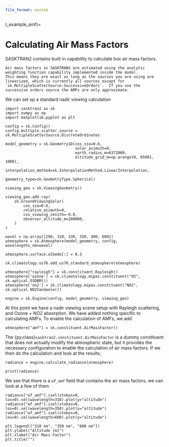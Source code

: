 ```yaml
---
file_format: mystnb
---
```


(_example_amf)=
# Calculating Air Mass Factors
SASKTRAN2 contains built in capability to calculate box air mass factors.

```{note}
Air mass factors in SASKTRAN2 are estimated using the analytic weighting function capability implemented inside the model.
This means they are exact as long as the sources you are using are linearized, which is currently all sources except for
`sk.MultipleScatterSource.SuccessiveOrders`.  If you use the successive orders source the AMFs are only approximate.
```

We can set up a standard nadir viewing
calculation

```{code-cell}
import sasktran2 as sk
import numpy as np
import matplotlib.pyplot as plt

config = sk.Config()
config.multiple_scatter_source = sk.MultipleScatterSource.DiscreteOrdinates

model_geometry = sk.Geometry1D(cos_sza=0.6,
                               solar_azimuth=0,
                               earth_radius_m=6372000,
                               altitude_grid_m=np.arange(0, 65001, 1000),
                               interpolation_method=sk.InterpolationMethod.LinearInterpolation,
                               geometry_type=sk.GeometryType.Spherical)

viewing_geo = sk.ViewingGeometry()

viewing_geo.add_ray(
    sk.GroundViewingSolar(
        cos_sza=0.6,
        relative_azimuth=0,
        cos_viewing_zenith=-0.8,
        observer_altitude_m=200000,
    )
)

wavel = np.array([290, 310, 330, 350, 400, 600])
atmosphere = sk.Atmosphere(model_geometry, config, wavelengths_nm=wavel)

atmosphere.surface.albedo[:] = 0.3

sk.climatology.us76.add_us76_standard_atmosphere(atmosphere)

atmosphere["rayleigh"] = sk.constituent.Rayleigh()
atmosphere['ozone'] = sk.climatology.mipas.constituent("O3", sk.optical.O3DBM())
atmosphere['no2'] = sk.climatology.mipas.constituent("NO2", sk.optical.NO2Vandaele())

engine = sk.Engine(config, model_geometry, viewing_geo)
```

At this point we have a nadir viewing scene setup with Rayleigh scattering, and Ozone + NO2 absorption.
We have added nothing specific to calculating AMFs.  To enable the calculation of AMFs, we add

```{code-cell}
atmosphere["amf"] = sk.constituent.AirMassFactor()
```

The {py:class}`sasktran2.constituent.AirMassFactor` is a dummy constituent that does not actually modify the atmospheric state,
but it provides the necessary configuration to enable the calculation of air mass factors.  If we then do the calculation and
look at the results,

```{code-cell}
radiance = engine.calculate_radiance(atmosphere)

print(radiance)
```
We see that there is a `wf_amf` field that contains the air mass factors, we can look at a few of them

```{code-cell}
radiance["wf_amf"].isel(stokes=0, los=0).sel(wavelength=310).plot(y="altitude")
radiance["wf_amf"].isel(stokes=0, los=0).sel(wavelength=350).plot(y="altitude")
radiance["wf_amf"].isel(stokes=0, los=0).sel(wavelength=600).plot(y="altitude")

plt.legend(["310 nm", "350 nm", "600 nm"])
plt.ylabel("Altitude [m]")
plt.xlabel("Air Mass Factor")
plt.title("")
```
